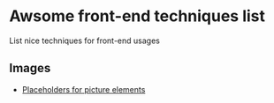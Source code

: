 # Awsome front-end techniques list
List nice techniques for front-end usages

## Images
* [Placeholders for picture elements](http://daverupert.com/2015/12/intrinsic-placeholders-with-picture/)
